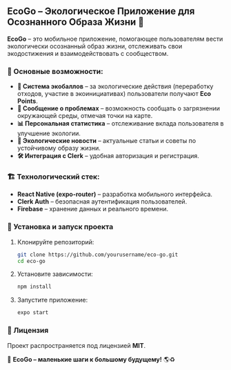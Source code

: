 ## EcoGo – Экологическое Приложение для Осознанного Образа Жизни 🌱  

**EcoGo** – это мобильное приложение, помогающее пользователям вести экологически осознанный образ жизни, отслеживать свои экодостижения и взаимодействовать с сообществом.  

### 📌 Основные возможности:  
- **🔄 Система экобаллов** – за экологические действия (переработку отходов, участие в экоинициативах) пользователи получают **Eco Points**.  
- **📍 Сообщение о проблемах** – возможность сообщать о загрязнении окружающей среды, отмечая точки на карте.  
- **📊 Персональная статистика** – отслеживание вклада пользователя в улучшение экологии.  
- **📰 Экологические новости** – актуальные статьи и советы по устойчивому образу жизни.  
- **🛠 Интеграция с Clerk** – удобная авторизация и регистрация.  

### 🏗️ Технологический стек:  
- **React Native (expo-router)** – разработка мобильного интерфейса.  
- **Clerk Auth** – безопасная аутентификация пользователей.  
- **Firebase** – хранение данных и реального времени.  

### 🚀 Установка и запуск проекта  
1. Клонируйте репозиторий:  
   ```sh
   git clone https://github.com/yourusername/eco-go.git  
   cd eco-go
   ```
2. Установите зависимости:  
   ```sh
   npm install
   ```
3. Запустите приложение:  
   ```sh
   expo start
   ```  

### 📜 Лицензия  
Проект распространяется под лицензией **MIT**.  

💚 **EcoGo – маленькие шаги к большому будущему!** 🌎♻️
